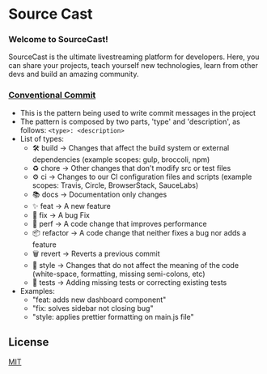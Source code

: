 # Source Cast

<h3>Welcome to SourceCast!</h3>

<p>SourceCast is the ultimate livestreaming platform for developers. Here, you can share your projects, teach yourself new technologies, learn from other devs and build an amazing community.</p>

### [Conventional Commit](https://www.conventionalcommits.org/en/v1.0.0/)

- This is the pattern being used to write commit messages in the project
- The pattern is composed by two parts, 'type' and 'description', as follows: `<type>: <description>`
- List of types:
  - 🛠 build -> Changes that affect the build system or external dependencies (example scopes: gulp, broccoli, npm)
  - ♻️ chore -> Other changes that don't modify src or test files
  - ⚙️ ci -> Changes to our CI configuration files and scripts (example scopes: Travis, Circle, BrowserStack, SauceLabs)
  - 📚 docs -> Documentation only changes
  - ✨ feat -> A new feature
  - 🐛 fix -> A bug Fix
  - 🚀 perf -> A code change that improves performance
  - 📦 refactor -> A code change that neither fixes a bug nor adds a feature
  - 🗑 revert -> Reverts a previous commit
  - 💎 style -> Changes that do not affect the meaning of the code (white-space, formatting, missing semi-colons, etc)
  - 🚨 tests -> Adding missing tests or correcting existing tests
- Examples:
  - "feat: adds new dashboard component"
  - "fix: solves sidebar not closing bug"
  - "style: applies prettier formatting on main.js file"

## License

[MIT](https://choosealicense.com/licenses/mit/)
